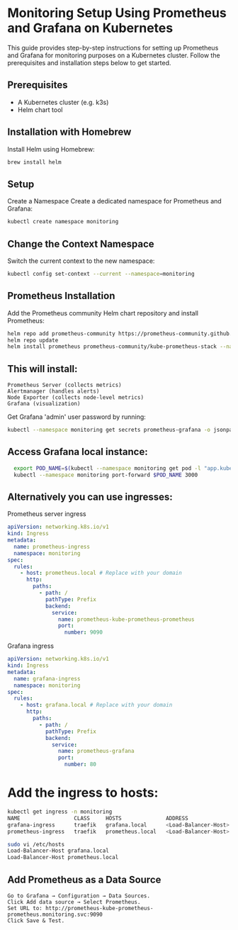 # Monitoring Setup Using Prometheus and Grafana on Kubernetes

This guide provides step-by-step instructions for setting up Prometheus and Grafana for monitoring purposes on a Kubernetes cluster. Follow the prerequisites and installation steps below to get started.

## Prerequisites

- A Kubernetes cluster (e.g. k3s)
- Helm chart tool

## Installation with Homebrew

Install Helm using Homebrew:

```bash
brew install helm
```

## Setup

Create a Namespace
Create a dedicated namespace for Prometheus and Grafana:

```bash
kubectl create namespace monitoring
```

## Change the Context Namespace

Switch the current context to the new namespace:

```bash
kubectl config set-context --current --namespace=monitoring
```

## Prometheus Installation

Add the Prometheus community Helm chart repository and install Prometheus:

```bash
helm repo add prometheus-community https://prometheus-community.github.io/helm-charts
helm repo update
helm install prometheus prometheus-community/kube-prometheus-stack --namespace monitoring --create-namespace
```

## This will install:

```
Prometheus Server (collects metrics)
Alertmanager (handles alerts)
Node Exporter (collects node-level metrics)
Grafana (visualization)
```

Get Grafana 'admin' user password by running:

```bash
kubectl --namespace monitoring get secrets prometheus-grafana -o jsonpath="{.data.admin-password}" | base64 -d ; echo
```

## Access Grafana local instance:

```bash
  export POD_NAME=$(kubectl --namespace monitoring get pod -l "app.kubernetes.io/name=grafana,app.kubernetes.io/instance=prometheus" -oname)
  kubectl --namespace monitoring port-forward $POD_NAME 3000
```

## Alternatively you can use ingresses:

Prometheus server ingress

```yaml
apiVersion: networking.k8s.io/v1
kind: Ingress
metadata:
  name: prometheus-ingress
  namespace: monitoring
spec:
  rules:
    - host: prometheus.local # Replace with your domain
      http:
        paths:
          - path: /
            pathType: Prefix
            backend:
              service:
                name: prometheus-kube-prometheus-prometheus
                port:
                  number: 9090
```

Grafana ingress

```yaml
apiVersion: networking.k8s.io/v1
kind: Ingress
metadata:
  name: grafana-ingress
  namespace: monitoring
spec:
  rules:
    - host: grafana.local # Replace with your domain
      http:
        paths:
          - path: /
            pathType: Prefix
            backend:
              service:
                name: prometheus-grafana
                port:
                  number: 80
```

# Add the ingress to hosts:

```bash
kubectl get ingress -n monitoring
NAME                 CLASS     HOSTS              ADDRESS                                  PORTS   AGE
grafana-ingress      traefik   grafana.local      <Load-Balancer-Host>                     80      18m
prometheus-ingress   traefik   prometheus.local   <Load-Balancer-Host>                     80      18m

sudo vi /etc/hosts
Load-Balancer-Host grafana.local
Load-Balancer-Host prometheus.local
```

## Add Prometheus as a Data Source

```
Go to Grafana → Configuration → Data Sources.
Click Add data source → Select Prometheus.
Set URL to: http://prometheus-kube-prometheus-prometheus.monitoring.svc:9090
Click Save & Test.
```
